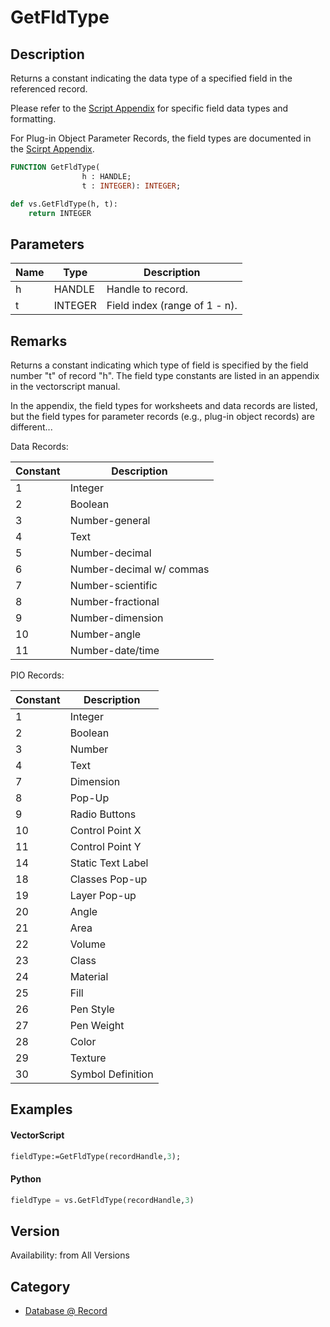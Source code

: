 # GetFldType

## Description
Returns a constant indicating the data type of a specified field in the referenced record.

Please refer to the [Script Appendix](../Appendix/pages/Appendix%20E%20-%20Miscellaneous%20Selectors.md#record---worksheet-field-types) for specific field data types and formatting.


For Plug-in Object Parameter Records, the field types are documented in the [Scirpt Appendix](../Appendix/pages/Appendix%20E%20-%20Miscellaneous%20Selectors.md#plug-in-object-parameter-record-field-types).

```pascal
FUNCTION GetFldType(
				h : HANDLE;
				t : INTEGER): INTEGER;
```

```python
def vs.GetFldType(h, t):
    return INTEGER
```

## Parameters
|Name|Type|Description|
|---|---|---|
|h|HANDLE|Handle to record.|
|t|INTEGER|Field index (range of 1 - n).|

## Remarks
Returns a constant indicating which type of field is specified by the field number &quot;t&quot; of record &quot;h&quot;.  The field type constants are listed in an appendix in the vectorscript manual.

In the appendix, the field types for worksheets and data records are listed, but the field types for parameter records (e.g., plug-in object records) are different...

Data Records:

| Constant | Description                |
|----------|---------------------------|
| 1        | Integer                   |
| 2        | Boolean                   |
| 3        | Number-general            |
| 4        | Text                      |
| 5        | Number-decimal            |
| 6        | Number-decimal w/ commas  |
| 7        | Number-scientific         |
| 8        | Number-fractional         |
| 9        | Number-dimension          |
| 10       | Number-angle              |
| 11       | Number-date/time          |

PIO Records:

| Constant | Description         |
|----------|--------------------|
| 1        | Integer            |
| 2        | Boolean            |
| 3        | Number             |
| 4        | Text               |
| 7        | Dimension          |
| 8        | Pop-Up             |
| 9        | Radio Buttons      |
| 10       | Control Point X    |
| 11       | Control Point Y    |
| 14       | Static Text Label  |
| 18       | Classes Pop-up     |
| 19       | Layer Pop-up       |
| 20       | Angle              |
| 21       | Area               |
| 22       | Volume             |
| 23       | Class              |
| 24       | Material           |
| 25       | Fill               |
| 26       | Pen Style          |
| 27       | Pen Weight         |
| 28       | Color              |
| 29       | Texture            |
| 30       | Symbol Definition  |

## Examples
#### VectorScript ####
```pascal
fieldType:=GetFldType(recordHandle,3);
```
#### Python ####
```python
fieldType = vs.GetFldType(recordHandle,3)
```

## Version
Availability: from All Versions

## Category
* [Database @ Record](../Categories/Database%20-%20Record.md)
